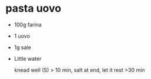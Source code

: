 # pasta uovo
- 100g farina
- 1 uovo
- 1g sale 
- Little water

  knead well (S) > 10 min, salt at end, let it rest >30 min 
